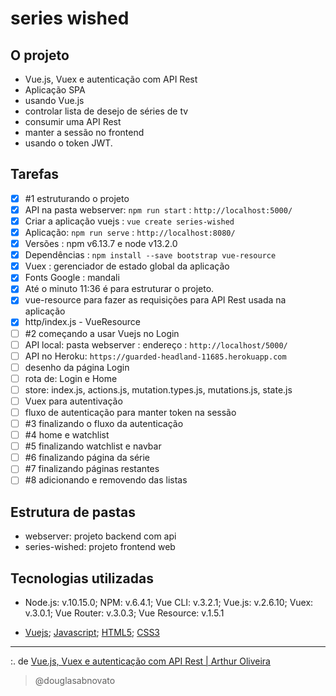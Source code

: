 # series wished

## O projeto

- Vue.js, Vuex e autenticação com API Rest 
- Aplicação SPA 
- usando Vue.js
- controlar lista de desejo de séries de tv 
- consumir uma API Rest
- manter a sessão no frontend
- usando o token JWT.

## Tarefas

- [x] #1 estruturando o projeto
- [x] API na pasta webserver: `npm run start` : `http://localhost:5000/`
- [x] Criar a aplicação vuejs : `vue create series-wished`
- [x] Aplicação: `npm run serve` : `http://localhost:8080/`
- [x] Versões : npm v6.13.7 e node v13.2.0
- [x] Dependências : `npm install --save bootstrap vue-resource`
- [x] Vuex : gerenciador de estado global da aplicação
- [x] Fonts Google : mandali
- [x] Até o minuto 11:36 é para estruturar o projeto.
- [x] vue-resource para fazer as requisições para API Rest usada na aplicação
- [x] http/index.js - VueResource
- [ ] #2 começando a usar Vuejs no Login    
- [ ] API local: pasta webserver : endereço : `http://localhost/5000/`
- [ ] API no Heroku: `https://guarded-headland-11685.herokuapp.com`
- [ ] desenho da página Login
- [ ] rota de: Login e Home
- [ ] store: index.js, actions.js, mutation.types.js, mutations.js, state.js
- [ ] Vuex para autentivação
- [ ] fluxo de autenticação para manter token na sessão
- [ ] #3 finalizando o fluxo da autenticação
- [ ] #4 home e watchlist
- [ ] #5 finalizando watchlist e navbar
- [ ] #6 finalizando página da série
- [ ] #7 finalizando páginas restantes
- [ ] #8 adicionando e removendo das listas

## Estrutura de pastas

- webserver: projeto backend com api
- series-wished: projeto frontend web

## Tecnologias utilizadas

- Node.js: v.10.15.0; NPM: v.6.4.1; Vue CLI: v.3.2.1; Vue.js: v.2.6.10; Vuex: v.3.0.1; Vue Router: v.3.0.3; Vue Resource: v.1.5.1

- [Vuejs](https://vuejs.org/); [Javascript](https://developer.mozilla.org/pt-BR/docs/Web/JavaScript); [HTML5](https://developer.mozilla.org/pt-BR/docs/Web/HTML/Element); [CSS3](https://developer.mozilla.org/pt-BR/docs/Web/CSS)

---

:. de [Vue.js, Vuex e autenticação com API Rest | Arthur Oliveira](https://www.youtube.com/playlist?list=PL7SyCwLzd5juMkMfe36pamqyK_8ugM-l3)
>@douglasabnovato